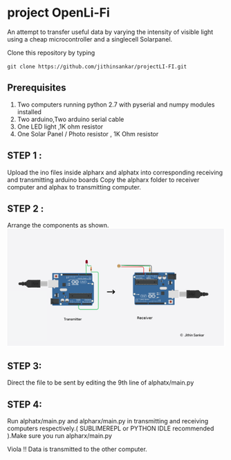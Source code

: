 # project OpenLi-Fi

An attempt to transfer useful data by varying the intensity of visible light using a cheap microcontroller and a singlecell Solarpanel.

Clone this repository by typing

`git clone https://github.com/jithinsankar/projectLI-FI.git`

## Prerequisites
1. Two computers running python 2.7 with pyserial and numpy modules installed
2. Two arduino,Two arduino serial cable
3. One LED light ,1K ohm resistor
4. One Solar Panel / Photo resistor , 1K Ohm resistor

## STEP 1 : 
Upload the ino files inside alpharx and alphatx into corresponding receiving and transmitting arduino boards
Copy the alpharx folder to receiver computer and alphax to transmitting computer.

## STEP 2 : 
Arrange the components as shown.
![alt text](/Diagram.png)

## STEP 3:
Direct the file to be sent by editing the 9th line of alphatx/main.py

## STEP 4:
Run alphatx/main.py and alpharx/main.py in transmitting and receiving computers respectively.( SUBLIMEREPL or PYTHON IDLE recommended ).Make sure you run alpharx/main.py

Viola !! Data is transmitted to the other computer. 

